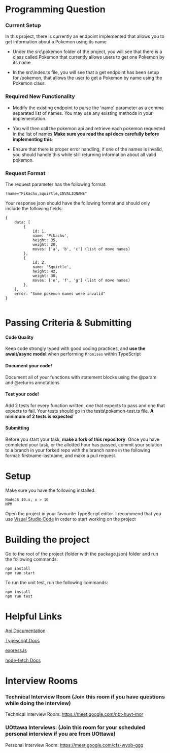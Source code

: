# Programming Question
### Current Setup
In this project, there is currently an endpoint implemented that allows you to get information about a Pokemon using its name

- Under the src\pokemon folder of the project, you will see that there is a class called Pokemon that currently allows users to get one Pokemon by its name

- In the src\index.ts file, you will see that a get endpoint has been setup for /pokemon, that allows the user to get a Pokemon by name using the Pokemon class.

### Required New Functionality

- Modify the existing endpoint to parse the 'name' parameter as a comma separated list of names. You may use any existing methods in your implementation. 

- You will then call the pokemon api and retrieve each pokemon requested in the list of names
**Make sure you read the api docs carefully before implementing this**

- Ensure that there is proper error handling, if one of the names is invalid, you should handle this while still returning information about all valid pokemon.

### Request Format
The request parameter has the following format:
```
?name="Pikachu,Squirtle,INVALIDNAME"
```

Your response json should have the following format and should only include the following fields: 
```
{
    data: [
        {
            id: 1,
            name: 'Pikachu',
            height: 35,
            weight: 20,
            moves: ['a', 'b', 'c'] (list of move names)
        },
        {
            id: 2,
            name: 'Squirtle',
            height: 42,
            weight: 30,
            moves: ['e', 'f', 'g'] (list of move names)
        },
    ],
    error: "Some pokemon names were invalid"
}


```

# Passing Criteria & Submitting

#### Code Quality
Keep code strongly typed with good coding practices, and **use the await/async model** when performing `Promises` within TypeScript
#### Document your code!
Document all of your functions with statement blocks using the @param and @returns annotations
#### Test your code!
Add 2 tests for every function written, one that expects to pass and one that expects to fail. Your tests should go in the tests\pokemon-test.ts file. **A minimum of 2 tests is expected**
#### Submitting
Before you start your task, **make a fork of this repository**. Once you have completed your task, or the allotted hour has passed, commit your solution to a branch in your forked repo with the branch name in the following format: firstname-lastname, and make a pull request. 

# Setup

Make sure you have the following installed:
```
NodeJS 10.x, x > 10
NPM
```
Open the project in your favourite TypeScript editor. I recommend that you use [Visual Studio Code](https://code.visualstudio.com/download) in order to start working on the project

# Building the project
Go to the root of the project (folder with the package.json) folder and run the following commands: 
```
npm install
npm run start
```

To run the unit test, run the following commands:
``` 
npm install
npm run test
```


# Helpful Links


[Api Documentation](https://pokeapi.co/docs/v2#pokemon)


[Typescript Docs](https://www.typescriptlang.org/docs/handbook/release-notes/typescript-3-7.html)

[expressJs](https://expressjs.com/en/4x/api.html)

[node-fetch Docs](https://www.npmjs.com/package/node-fetch)



# Interview Rooms
### Technical Interview Room (Join this room if you have questions while doing the interview)
Technical Interview Room: https://meet.google.com/nbt-huvt-mor

### UOttawa Interviews: (Join this room for your scheduled personal interview if you are from UOttawa)
Personal Interview Room: https://meet.google.com/cfs-wyob-ggq

